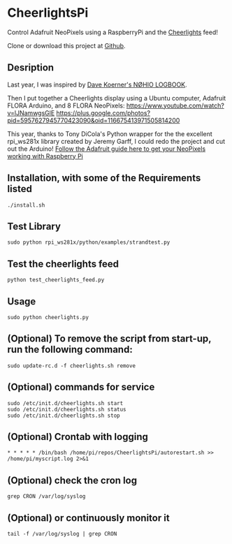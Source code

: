 CheerlightsPi
=============

Control Adafruit NeoPixels using a RaspberryPi and the [Cheerlights](http://www.cheerlights.com) feed!

Clone or download this project at [Github](https://github.com/davidbradway/CheerlightsPi).

## Desription
Last year, I was inspired by [Dave Koerner's NØHIO LOGBOOK](http://n0hio.wordpress.com/2013/12/06/cheerlights-project).

Then I put together a Cheerlights display using a Ubuntu computer, Adafruit FLORA Arduino, and 8 FLORA NeoPixels:
https://www.youtube.com/watch?v=lJNamwgsGlE
https://plus.google.com/photos?pid=5957627945770423090&oid=116675413971505814200

This year, thanks to Tony DiCola's Python wrapper for the the excellent rpi_ws281x library created by Jeremy Garff, I could redo the project and cut out the Arduino!
[Follow the Adafruit guide here to get your NeoPixels working with Raspberry Pi](https://learn.adafruit.com/neopixels-on-raspberry-pi/overview)

## Installation, with some of the Requirements listed
    ./install.sh

## Test Library
    sudo python rpi_ws281x/python/examples/strandtest.py 

## Test the cheerlights feed
    python test_cheerlights_feed.py

## Usage
    sudo python cheerlights.py

## (Optional) To remove the script from start-up, run the following command:
    sudo update-rc.d -f cheerlights.sh remove

## (Optional) commands for service
    sudo /etc/init.d/cheerlights.sh start
    sudo /etc/init.d/cheerlights.sh status
    sudo /etc/init.d/cheerlights.sh stop

## (Optional) Crontab with logging
    * * * * * /bin/bash /home/pi/repos/CheerlightsPi/autorestart.sh >> /home/pi/myscript.log 2>&1

## (Optional) check the cron log
    grep CRON /var/log/syslog

## (Optional) or continuously monitor it
    tail -f /var/log/syslog | grep CRON
